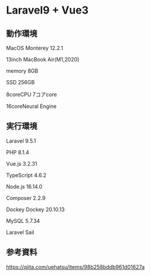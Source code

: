 # Laravel9 + Vue3

## 動作環境

MacOS Monterey 12.2.1

13inch MacBook Air(M1,2020)

memory 8GB

SSD 256GB

8coreCPU 7コアcore

16coreNeural Engine

## 実行環境

Laravel 9.5.1

PHP 8.1.4

Vue.js 3.2.31

TypeScript 4.6.2

Node.js 16.14.0

Composer 2.2.9

Dockey Dockey 20.10.13

MySQL 5.7.34

Laravel Sail

## 参考資料

https://qiita.com/uehatsu/items/98b258bddb961d01627a
